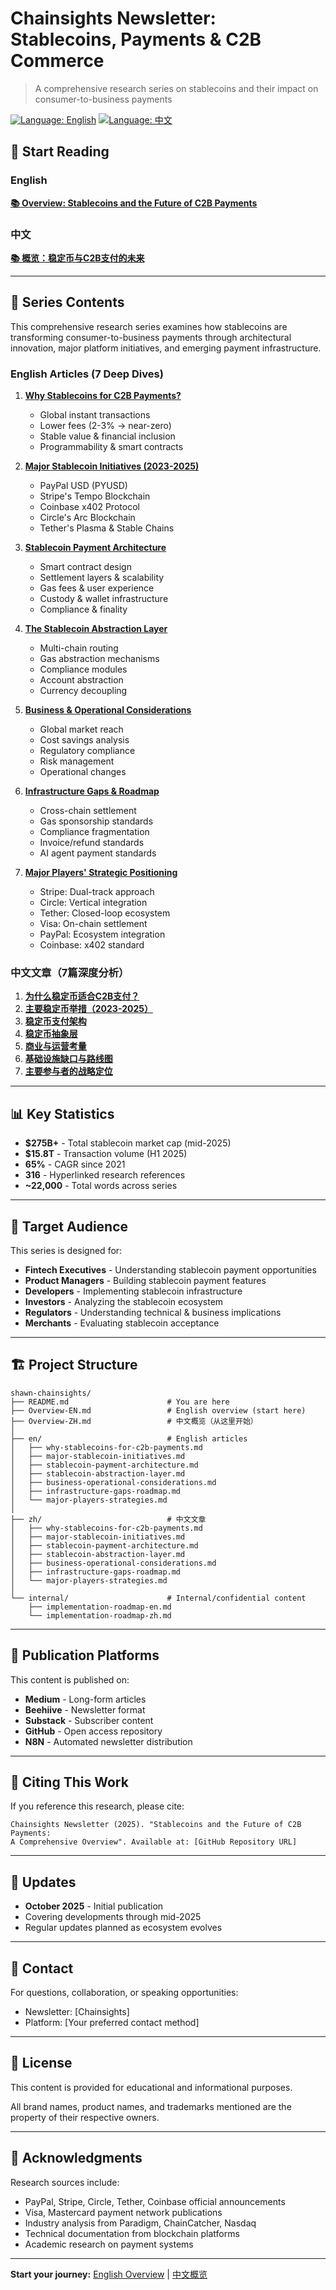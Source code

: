 # Chainsights Newsletter: Stablecoins, Payments & C2B Commerce

> A comprehensive research series on stablecoins and their impact on consumer-to-business payments

[![Language: English](https://img.shields.io/badge/Language-English-blue)](./Overview-EN.md)
[![Language: 中文](https://img.shields.io/badge/Language-中文-red)](./Overview-ZH.md)

## 📖 Start Reading

### English
**[📚 Overview: Stablecoins and the Future of C2B Payments](./Overview-EN.md)**

### 中文
**[📚 概览：稳定币与C2B支付的未来](./Overview-ZH.md)**

---

## 📑 Series Contents

This comprehensive research series examines how stablecoins are transforming consumer-to-business payments through architectural innovation, major platform initiatives, and emerging payment infrastructure.

### English Articles (7 Deep Dives)

1. **[Why Stablecoins for C2B Payments?](./en/why-stablecoins-for-c2b-payments.md)**
   - Global instant transactions
   - Lower fees (2-3% → near-zero)
   - Stable value & financial inclusion
   - Programmability & smart contracts

2. **[Major Stablecoin Initiatives (2023-2025)](./en/major-stablecoin-initiatives.md)**
   - PayPal USD (PYUSD)
   - Stripe's Tempo Blockchain
   - Coinbase x402 Protocol
   - Circle's Arc Blockchain
   - Tether's Plasma & Stable Chains

3. **[Stablecoin Payment Architecture](./en/stablecoin-payment-architecture.md)**
   - Smart contract design
   - Settlement layers & scalability
   - Gas fees & user experience
   - Custody & wallet infrastructure
   - Compliance & finality

4. **[The Stablecoin Abstraction Layer](./en/stablecoin-abstraction-layer.md)**
   - Multi-chain routing
   - Gas abstraction mechanisms
   - Compliance modules
   - Account abstraction
   - Currency decoupling

5. **[Business & Operational Considerations](./en/business-operational-considerations.md)**
   - Global market reach
   - Cost savings analysis
   - Regulatory compliance
   - Risk management
   - Operational changes

6. **[Infrastructure Gaps & Roadmap](./en/infrastructure-gaps-roadmap.md)**
   - Cross-chain settlement
   - Gas sponsorship standards
   - Compliance fragmentation
   - Invoice/refund standards
   - AI agent payment standards

7. **[Major Players' Strategic Positioning](./en/major-players-strategies.md)**
   - Stripe: Dual-track approach
   - Circle: Vertical integration
   - Tether: Closed-loop ecosystem
   - Visa: On-chain settlement
   - PayPal: Ecosystem integration
   - Coinbase: x402 standard

### 中文文章（7篇深度分析）

1. **[为什么稳定币适合C2B支付？](./zh/why-stablecoins-for-c2b-payments.md)**
2. **[主要稳定币举措（2023-2025）](./zh/major-stablecoin-initiatives.md)**
3. **[稳定币支付架构](./zh/stablecoin-payment-architecture.md)**
4. **[稳定币抽象层](./zh/stablecoin-abstraction-layer.md)**
5. **[商业与运营考量](./zh/business-operational-considerations.md)**
6. **[基础设施缺口与路线图](./zh/infrastructure-gaps-roadmap.md)**
7. **[主要参与者的战略定位](./zh/major-players-strategies.md)**

---

## 📊 Key Statistics

- **$275B+** - Total stablecoin market cap (mid-2025)
- **$15.8T** - Transaction volume (H1 2025)
- **65%** - CAGR since 2021
- **316** - Hyperlinked research references
- **~22,000** - Total words across series

---

## 🎯 Target Audience

This series is designed for:

- **Fintech Executives** - Understanding stablecoin payment opportunities
- **Product Managers** - Building stablecoin payment features
- **Developers** - Implementing stablecoin infrastructure
- **Investors** - Analyzing the stablecoin ecosystem
- **Regulators** - Understanding technical & business implications
- **Merchants** - Evaluating stablecoin acceptance

---

## 🏗️ Project Structure

```
shawn-chainsights/
├── README.md                      # You are here
├── Overview-EN.md                 # English overview (start here)
├── Overview-ZH.md                 # 中文概览（从这里开始）
│
├── en/                            # English articles
│   ├── why-stablecoins-for-c2b-payments.md
│   ├── major-stablecoin-initiatives.md
│   ├── stablecoin-payment-architecture.md
│   ├── stablecoin-abstraction-layer.md
│   ├── business-operational-considerations.md
│   ├── infrastructure-gaps-roadmap.md
│   └── major-players-strategies.md
│
├── zh/                            # 中文文章
│   ├── why-stablecoins-for-c2b-payments.md
│   ├── major-stablecoin-initiatives.md
│   ├── stablecoin-payment-architecture.md
│   ├── stablecoin-abstraction-layer.md
│   ├── business-operational-considerations.md
│   ├── infrastructure-gaps-roadmap.md
│   └── major-players-strategies.md
│
└── internal/                      # Internal/confidential content
    ├── implementation-roadmap-en.md
    └── implementation-roadmap-zh.md
```

---

## 🔗 Publication Platforms

This content is published on:

- **Medium** - Long-form articles
- **Beehiive** - Newsletter format
- **Substack** - Subscriber content
- **GitHub** - Open access repository
- **N8N** - Automated newsletter distribution

---

## 📝 Citing This Work

If you reference this research, please cite:

```
Chainsights Newsletter (2025). "Stablecoins and the Future of C2B Payments:
A Comprehensive Overview". Available at: [GitHub Repository URL]
```

---

## 🔄 Updates

- **October 2025** - Initial publication
- Covering developments through mid-2025
- Regular updates planned as ecosystem evolves

---

## 📧 Contact

For questions, collaboration, or speaking opportunities:
- Newsletter: [Chainsights]
- Platform: [Your preferred contact method]

---

## 📜 License

This content is provided for educational and informational purposes.

All brand names, product names, and trademarks mentioned are the property of their respective owners.

---

## 🙏 Acknowledgments

Research sources include:
- PayPal, Stripe, Circle, Tether, Coinbase official announcements
- Visa, Mastercard payment network publications
- Industry analysis from Paradigm, ChainCatcher, Nasdaq
- Technical documentation from blockchain platforms
- Academic research on payment systems

---

**Start your journey:** [English Overview](./Overview-EN.md) | [中文概览](./Overview-ZH.md)
